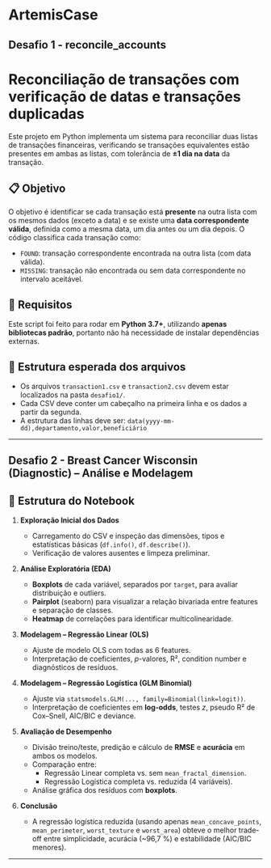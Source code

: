 # ArtemisCase

## Desafio 1 - reconcile_accounts

# Reconciliação de transações com verificação de datas e transações duplicadas

Este projeto em Python implementa um sistema para reconciliar duas listas de transações financeiras, verificando se transações equivalentes estão presentes em ambas as listas, com tolerância de **±1 dia na data** da transação.

## 📋 Objetivo

O objetivo é identificar se cada transação está **presente** na outra lista com os mesmos dados (exceto a data) e se existe uma **data correspondente válida**, definida como a mesma data, um dia antes ou um dia depois. O código classifica cada transação como:

- `FOUND`: transação correspondente encontrada na outra lista (com data válida).
- `MISSING`: transação não encontrada ou sem data correspondente no intervalo aceitável.

## 🧰 Requisitos

Este script foi feito para rodar em **Python 3.7+**, utilizando **apenas bibliotecas padrão**, portanto não há necessidade de instalar dependências externas.

## 📁 Estrutura esperada dos arquivos

- Os arquivos `transaction1.csv` e `transaction2.csv` devem estar localizados na pasta `desafio1/`.
- Cada CSV deve conter um cabeçalho na primeira linha e os dados a partir da segunda.
- A estrutura das linhas deve ser: `data(yyyy-mm-dd),departamento,valor,beneficiário`
---

## Desafio 2 - Breast Cancer Wisconsin (Diagnostic) – Análise e Modelagem

## 📄 Estrutura do Notebook

1. **Exploração Inicial dos Dados**  
   - Carregamento do CSV e inspeção das dimensões, tipos e estatísticas básicas (`df.info()`, `df.describe()`).
   - Verificação de valores ausentes e limpeza preliminar.

2. **Análise Exploratória (EDA)**  
   - **Boxplots** de cada variável, separados por `target`, para avaliar distribuição e outliers.  
   - **Pairplot** (seaborn) para visualizar a relação bivariada entre features e separação de classes.  
   - **Heatmap** de correlações para identificar multicolinearidade.

3. **Modelagem – Regressão Linear (OLS)**  
   - Ajuste de modelo OLS com todas as 6 features.  
   - Interpretação de coeficientes, *p*-valores, R², condition number e diagnósticos de resíduos.

4. **Modelagem – Regressão Logística (GLM Binomial)**  
   - Ajuste via `statsmodels.GLM(..., family=Binomial(link=logit))`.  
   - Interpretação de coeficientes em **log-odds**, testes *z*, pseudo R² de Cox–Snell, AIC/BIC e deviance.

5. **Avaliação de Desempenho**  
   - Divisão treino/teste, predição e cálculo de **RMSE** e **acurácia** em ambos os modelos.  
   - Comparação entre:  
     - Regressão Linear completa vs. sem `mean_fractal_dimension`.  
     - Regressão Logística completa vs. reduzida (4 variáveis).  
   - Análise gráfica dos resíduos com **boxplots**.

6. **Conclusão**  
   - A regressão logística reduzida (usando apenas `mean_concave_points`, `mean_perimeter`, `worst_texture` e `worst_area`) obteve o melhor trade-off entre simplicidade, acurácia (~96,7 %) e estabilidade (AIC/BIC menores).  
---